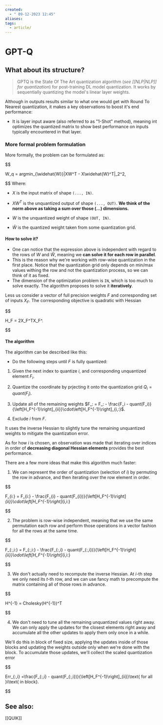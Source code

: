 ```yaml
---
created:
  - " 09-12-2023 12:45"
aliases: 
tags:
  - article/
---
```


# GPT-Q

## What about its structure?

> GPTQ is the State Of The Art quantization algorithm (*see [[NLP|NLP]] for quantization*) for post-training DL model quantization. It works by sequentially quantizing the model's linear layer weights.

  

Although in outputs results similar to what one would get with Round To Nearest quantization, it makes a key observations to boost it's end performance:

* It is layer input aware (also referred to as "1-Shot" method), meaning int optimizes the quantized matrix to show best performance on inputs typically encountered in that layer.

### More formal problem formulation
More formally, the problem can be formulated as:

$$

W_q = argmin_{\widehat{W}}\|XW^T - X\widehat{W}^T\|_2^2,

$$ 
Where:

* $X$ is the input matrix of shape `(..., IN)`.

* $XW^T$ is the unquantized output of shape `(..., OUT)`. **We think of the norm above as taking a sum over those (...) dimensions.**

* $W$ is the unquantized weight of shape `(OUT, IN)`.

* $\widehat{W}$ is the quantized weight taken from some quantization grid.

  
#### How to solve it?
- One can notice that the expression above is independent with regard to the rows of $W$ and $\widehat{W}$, meaning we **can solve it for each row in parallel**. 
- This is the reason why we're working with row-wise quantization in the first place. Notice that the quantization grid only depends on min/max values withing the row and not the quantization process, so we can think of it as fixed.
- The dimension of the optimization problem is `IN`, which is too much to solve exactly. The algorithm proposes to solve it **iteratively**.

  

Less us consider a vector of full precision weights $F$ and corresponding set of inputs $X_F$. The corresponding objective is quadratic with Hessian

$$

H_F = 2X_F^TX_F^.

$$

#### The algorithm
The algorithm can be described like this:

* Do the following steps until $F$ is fully quantized:

1. Given the next index to quantize $i$, and corresponding unquantized element $F_i$.

2. Quantize the coordinate by prjecting it onto the quantization grid $Q_i = quant(F_i)$.

3. Update all of the remaining weights $F_: = F_: - \frac{F_i - quant(F_i)}{\left[H_F^{-1}\right]_{ii}}\cdot\left[H_F^{-1}\right]_{i,:}$.

4. Exclude $i$ from $F$.

  

It uses the inverse Hessian to slightly tune the remaining unquantized weights to mitigate the quantization error.

  

As for how $i$ is chosen, an observation was made that iterating over indices in order of **decreasing diagonal Hessian elements** provides the best performance.

  

There are a few more ideas that make this algorithm much faster:

1. We can represent the order of quantization (selection of $i$) by permuting the row in advance, and then iterating over the row element in order.

$$

F_{i:} = F_{i:} - \frac{F_{i} - quant(F_{i})}{\left[H_F^{-1}\right]_{ii}}\cdot\left[H_F^{-1}\right]_{i,i:}

$$

2. The problem is row-wise independent, meaning that we use the same permutation each row and perform those operations in a vector fashion for all the rows at the same time.

$$

F_{:,i:} = F_{:,i:} - \frac{F_{:,i} - quant(F_{:,i})}{\left[H_F^{-1}\right]_{ii}}\odot\left[H_F^{-1}\right]_{i,i:}

$$

3. We don't actually need to recompute the inverse Hessian. At $i$-th step we only need its $t$-th row, and we can use fancy math to precompute the matrix containing all of those rows in advance.

$$

H^{-1} = Cholesky(H^{-1})^T

$$

  

4. We don't need to tune all the remaining unquantized values right away. We can only apply the updates for the closest elements right away and accumulate all the other updates to apply them only once in a while.

  

We'll do this in block of fixed size, applying the updates inside of those blocks and updating the weights outside only when we're done with the block. To accumulate those updates, we'll collect the scaled quantization error

$$

Err_{:,i} =\frac{F_{:,i} - quant(F_{:,i})}{\left[H_F^{-1}\right]_{ii}}\text{ for all }i\text{ in block}.

$$


## See also:

[[QUIK]]